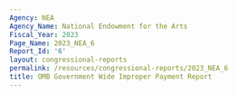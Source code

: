 ```yaml
---
Agency: NEA
Agency_Name: National Endowment for the Arts
Fiscal_Year: 2023
Page_Name: 2023_NEA_6
Report_Id: '6'
layout: congressional-reports
permalink: /resources/congressional-reports/2023_NEA_6
title: OMB Government Wide Improper Payment Report
---
```

